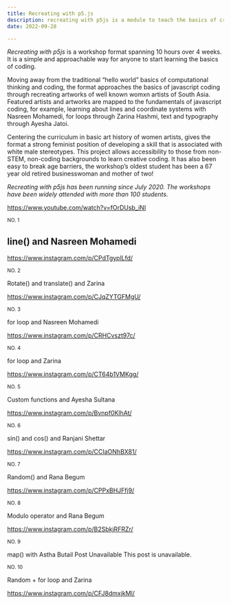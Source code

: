 ```yaml
---
title: Recreating with p5.js
description: recreating with p5js is a module to teach the basics of creative coding
date: 2022-09-28

---
```

*Recreating with p5js* is a workshop format spanning 10 hours over 4 weeks. It is a simple and approachable way for anyone to start learning the basics of coding. 

Moving away from the traditional “hello world” basics of computational thinking and coding, the format approaches the basics of javascript coding through recreating artworks of well known womxn artists of South Asia. Featured artists and artworks are mapped to the fundamentals of javascript coding, for example, learning about lines and coordinate systems with Nasreen Mohamedi, for loops through Zarina Hashmi, text and typography through Ayesha Jatoi. 

Centering the curriculum in basic art history of women artists, gives the format a strong feminist position of developing a skill that is associated with white male stereotypes. This project allows accessibility to those from non-STEM, non-coding  backgrounds to learn creative coding. It has also been easy to break age barriers, the workshop’s oldest student has been a 67 year old retired businesswoman and mother of two! 

*Recreating with p5js has been running since July 2020. The workshops have been widely attended with more than 100 students.* 

https://www.youtube.com/watch?v=fOrDUsb_iNI

<sup>NO. 1</sup>

## line() and Nasreen Mohamedi

https://www.instagram.com/p/CPdTgyplLfd/

<sup>NO. 2</sup>

Rotate() and translate() and Zarina

https://www.instagram.com/p/CJqZYTGFMgU/


<sup>NO. 3</sup>

for loop and Nasreen Mohamedi

https://www.instagram.com/p/CRHCvszt97c/

<sup>NO. 4</sup>

for loop and Zarina

https://www.instagram.com/p/CT64b1VMKgg/

<sup>NO. 5</sup>

Custom functions and Ayesha Sultana

https://www.instagram.com/p/Bvnpf0KlhAt/

<sup>NO. 6</sup>

sin() and cos() and Ranjani Shettar

https://www.instagram.com/p/CCIaONhBX81/

<sup>NO. 7</sup>

Random() and Rana Begum

https://www.instagram.com/p/CPPxBHJFfj9/

<sup>NO. 8</sup>

Modulo operator and Rana Begum

https://www.instagram.com/p/B2SbkjRFRZr/

<sup>NO. 9</sup>

map() with Astha Butail
Post Unavailable
This post is unavailable.

<sup>NO. 10</sup>

Random + for loop and Zarina

https://www.instagram.com/p/CFJ8dmxjkMl/


